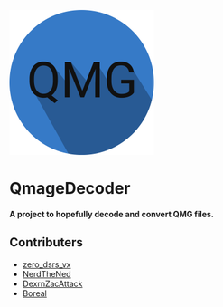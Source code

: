 <img src="QMGDecoderIcon.png" width="256" height="256"></img>
# QmageDecoder
#### A project to hopefully decode and convert QMG files.



## Contributers
- <a href=https://github.com/PhoenixVX>zero_dsrs_vx</a>
- <a href=https://github.com/NeRdTheNed>NerdTheNed</a>
- <a href=https://github.com/DexrnZacAttack>DexrnZacAttack</a>
- <a href=https://github.com/bor-real>Boreal</a>
